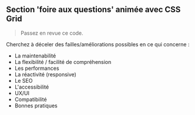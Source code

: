 ## Section 'foire aux questions' animée avec CSS Grid

> Passez en revue ce code.

Cherchez à déceler des failles/améliorations possibles en ce qui concerne : 

* La maintenabilité
* La flexibilité / facilité de compréhension
* Les performances
* La réactivité (responsive)
* Le SEO
* L'accessibilité
* UX/UI
* Compatibilité
* Bonnes pratiques
